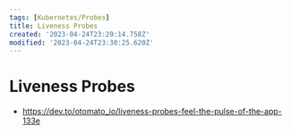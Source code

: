 ```yaml
---
tags: [Kubernetes/Probes]
title: Liveness Probes
created: '2023-04-24T23:29:14.758Z'
modified: '2023-04-24T23:30:25.620Z'
---
```


# Liveness Probes

* https://dev.to/otomato_io/liveness-probes-feel-the-pulse-of-the-app-133e 
